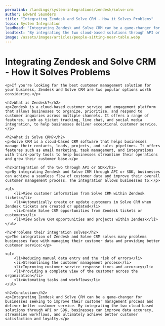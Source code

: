 ```yaml
---
permalink: /landings/system-integrations/zendesk/solve-crm
author: Edward Saunders
title: "Integrating Zendesk and Solve CRM - How it Solves Problems"
topic: System Integration
leadhead: "Integrating Zendesk and Solve CRM can be a game-changer for businesses seeking to improve their customer management process and deliver better customer service"
leadtext: "By integrating the two cloud-based solutions through API or SDK, businesses can improve data accuracy, streamline workflows, and ultimately achieve better customer satisfaction and loyalty."
image: /assets/images/articles/people-sitting-near-table.webp
---
```

<div class="arttext">	<h1>Integrating Zendesk and Solve CRM - How it Solves Problems</h1>

	<p>If you're looking for the best customer management solution for your business, Zendesk and Solve CRM are two popular options worth considering.</p>

	<h2>What is Zendesk?</h2>
	<p>Zendesk is a cloud-based customer service and engagement platform that allows businesses to organize, prioritize, and respond to customer inquiries across multiple channels. It offers a range of features, such as ticket tracking, live chat, and social media integration, to help businesses deliver exceptional customer service.</p>

	<h2>What is Solve CRM?</h2>
	<p>Solve CRM is a cloud-based CRM software that helps businesses manage their contacts, leads, projects, and sales pipelines. It offers features such as email marketing, task management, and integrations with third-party tools to help businesses streamline their operations and grow their customer base.</p>

	<h2>Integration of the two through API or SDK</h2>
	<p>By integrating Zendesk and Solve CRM through API or SDK, businesses can achieve a seamless flow of customer data and improve their overall customer management process. The integration allows businesses to:</p>

	<ul>
		<li>View customer information from Solve CRM within Zendesk tickets</li>
		<li>Automatically create or update customers in Solve CRM when Zendesk tickets are created or updated</li>
		<li>Create Solve CRM opportunities from Zendesk tickets or customers</li>
		<li>View Solve CRM opportunities and projects within Zendesk</li>
	</ul>

	<h2>Problems their integration solves</h2>
	<p>The integration of Zendesk and Solve CRM solves many problems businesses face with managing their customer data and providing better customer service:</p>

	<ul>
		<li>Reducing manual data entry and the risk of errors</li>
		<li>Streamlining the customer management process</li>
		<li>Improving customer service response times and accuracy</li>
		<li>Providing a complete view of the customer across the organization</li>
		<li>Automating tasks and workflows</li>
	</ul>

	<h2>Conclusion</h2>
	<p>Integrating Zendesk and Solve CRM can be a game-changer for businesses seeking to improve their customer management process and deliver better customer service. By integrating the two cloud-based solutions through API or SDK, businesses can improve data accuracy, streamline workflows, and ultimately achieve better customer satisfaction and loyalty.</p>
</div>